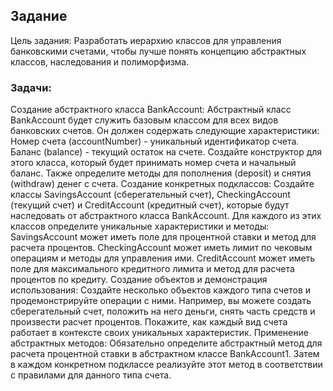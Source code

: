 
## Задание
Цель задания: Разработать иерархию классов для управления банковскими счетами, 
чтобы лучше понять концепцию абстрактных классов, наследования и полиморфизма.

### Задачи:

Создание абстрактного класса BankAccount:
Абстрактный класс BankAccount будет служить базовым классом для всех видов банковских счетов. 
Он должен содержать следующие характеристики:
Номер счета (accountNumber) - уникальный идентификатор счета.
Баланс (balance) - текущий остаток на счете.
Создайте конструктор для этого класса, который будет принимать номер счета и начальный баланс. 
Также определите методы для пополнения (deposit) и снятия (withdraw) денег с счета.
Создание конкретных подклассов:
Создайте классы SavingsAccount (сберегательный счет),
CheckingAccount (текущий счет) и CreditAccount (кредитный счет),
которые будут наследовать от абстрактного класса BankAccount.
Для каждого из этих классов определите уникальные характеристики и методы:
SavingsAccount может иметь поле для процентной ставки и метод для расчета процентов.
CheckingAccount может иметь лимит по чековым операциям и методы для управления ими.
CreditAccount может иметь поле для максимального кредитного лимита и метод для расчета процентов по кредиту.
Создание объектов и демонстрация использования:
Создайте несколько объектов каждого типа счетов и продемонстрируйте операции с ними.
Например, вы можете создать сберегательный счет, положить на него деньги, снять часть 
средств и произвести расчет процентов.
Покажите, как каждый вид счета работает в контексте своих уникальных характеристик.
Применение абстрактных методов:
Обязательно определите абстрактный метод для расчета процентной ставки в абстрактном классе BankAccount1.
Затем в каждом конкретном подклассе реализуйте этот метод в соответствии с правилами для данного типа счета.

